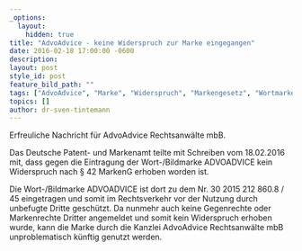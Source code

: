 ```yaml
---
_options:
  layout:
    hidden: true
title: "AdvoAdvice - keine Widerspruch zur Marke eingegangen"
date: 2016-02-18 17:00:00 -0600
description:
layout: post
style_id: post
feature_bild_path: ""
tags: ["AdvoAdvice", "Marke", "Widerspruch", "Markengesetz", "Wortmarke", "Bildmarke", "Patentamt", "Markenamt"]
topics: []
author: dr-sven-tintemann
---
```


Erfreuliche Nachricht für AdvoAdvice Rechtsanwälte mbB.

Das Deutsche Patent- und Markenamt teilte mit Schreiben vom 18.02.2016 mit, dass gegen die Eintragung der Wort-/Bildmarke ADVOADVICE kein Widerspruch nach § 42 MarkenG erhoben worden ist.

Die Wort-/Bildmarke ADVOADVICE ist dort zu dem Nr. 30 2015 212 860.8 / 45 eingetragen und somit im Rechtsverkehr vor der Nutzung durch unbefugte Dritte geschützt. Da nunmehr auch keine Gegenrechte oder Markenrechte Dritter angemeldet und somit kein Widerspruch erhoben wurde, kann die Marke durch die Kanzlei AdvoAdvice Rechtsanwälte mbB unproblematisch künftig genutzt werden.

